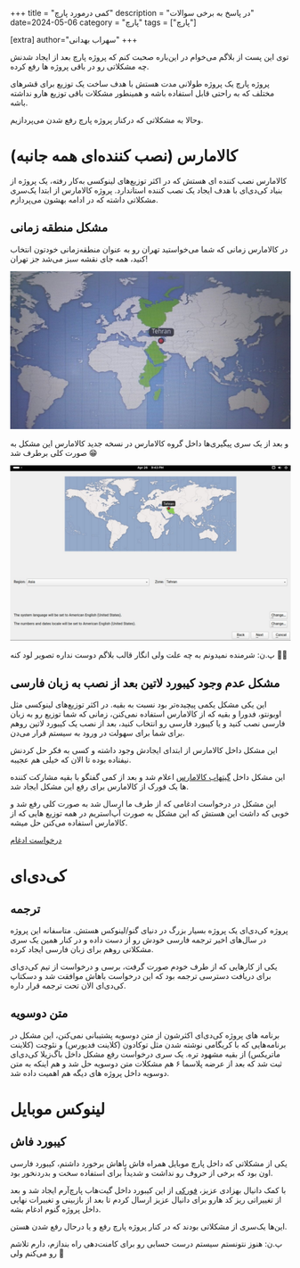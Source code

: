 +++
title = "کمی درمورد پارچ"
description = "در پاسخ به برخی سوالات"
date=2024-05-06
category = "پارچ"
tags = ["پارچ"]

[extra]
author="سهراب بهدانی"
+++

توی این پست از بلاگم می‌خوام در این‌باره صحبت کنم که پروژه پارچ بعد از ایجاد شدنش چه مشکلاتی رو در باقی پروژه ها رفع کرده.

پروژه پارچ یک پروژه طولانی مدت هستش با هدف ساخت یک توزیع برای قشرهای مختلف که به راحتی قابل استفاده باشه و همینطور مشکلات باقی توزیع هارو نداشته باشه.

وحالا به مشکلاتی که درکنار پروژه پارچ رفع شدن می‌پردازیم.

# کالامارس (نصب کننده‌ای همه جانبه)

کالامارس نصب کننده ای هستش که در اکثر توزیع‌های لینوکسی به‌کار رفته، یک پروژه از بنیاد کی‌دی‌ای با هدف ایجاد یک نصب کننده استاندارد.
پروژه کالامارس از ابتدا یک‌سری مشکلاتی داشته که در ادامه بهشون می‌پردازم.

## مشکل منطقه زمانی

در کالامارس زمانی که شما می‌خواستید تهران رو به عنوان منطقه‌زمانی خودتون انتخاب کنید، همه جای نقشه سبز می‌شد جز تهران!

![اسکرین شات مشکل](https://github.com/behdanisohrab/blogfa/raw/main/content/images/parchway/before.jpg)

و بعد از یک سری پیگیری‌ها داخل گروه کالامارس در نسخه جدید کالامارس این مشکل به صورت کلی برطرف شد 😁

![نسخه رفع شده](https://github.com/behdanisohrab/blogfa/raw/main/content/images/parchway/after.jpg)

پ.ن: شرمنده نمیدونم به چه علت ولی انگار قالب بلاگم دوست نداره تصویر لود کنه 🥲🫠


## مشکل عدم وجود کیبورد لاتین بعد از نصب به زبان فارسی

این یکی مشکل یکمی پیچیده‌تر بود نسبت به بقیه.
در اکثر توزیع‌های لینوکسی مثل اوبونتو، فدورا و بقیه که از کالامارس استفاده نمی‌کنن، زمانی که شما توزیع رو به زبان فارسی نصب کنید و یا کیبورد فارسی رو انتخاب کنید، بعد از نصب یک کیبورد لاتین روهم برای شما برای سهولت در ورود به سیستم قرار می‌دن.

این مشکل داخل کالامارس از ابتدای ایجادش وجود داشته و کسی به فکر حل کردنش نیفتاده بوده تا الان که خیلی هم عجیبه.

این مشکل داخل [گیتهاب کالامارس](https://github.com/calamares/calamares/issues/2307) اعلام شد و بعد از کمی گفتگو با بقیه مشارکت کننده ها یک فورک از کالامارس برای رفع این مشکل ایجاد شد.

این مشکل در درخواست ادغامی که از طرف ما ارسال شد به صورت کلی رفع شد و خوبی که داشت این هستش که این مشکل به صورت آپ‌استریم در همه توزیع هایی که از کالامارس استفاده می‌کنن حل میشه.

[درخواست ادغام](https://github.com/calamares/calamares/pull/2324)


# کی‌دی‌ای

## ترجمه

پروژه کی‌دی‌ای یک پروژه بسیار بزرگ در دنیای گنو/لینوکس هستش. متاسفانه این پروژه در سال‌های اخیر ترجمه فارسی خودش رو از دست داده و در کنار همین یک سری مشکلاتی روهم برای زبان فارسی ایجاد کرده.

یکی از کارهایی که از طرف خودم صورت گرفت، برسی و درخواست از تیم کی‌دی‌ای برای دریافت دسترسی ترجمه بود که این درخواست باهاش موافقت شد و دسکتاپ کی‌دی‌ای الان تحت ترجمه قرار داره.

## متن دوسویه

برنامه های پروژه کی‌دی‌ای اکثرشون از متن دوسویه پشتیبانی نمی‌کنن، این مشکل در برنامه‌هایی که با کریگامی نوشته شدن مثل توکادون (کلاینت فدیورس) و نئوچت (کلاینت ماتریکس) از بقیه مشهود تره. یک سری درخواست رفع مشکل داخل باگ‌زیلا کی‌دی‌ای ثبت شد که بعد از عرضه پلاسما ۶ هم مشکلات متن دوسویه حل شد و هم اینکه به متن دوسویه داخل پروژه های دیگه هم اهمیت داده شد.


# لینوکس موبایل

## کیبورد فاش

یکی از مشکلاتی که داخل پارچ موبایل همراه فاش باهاش برخورد داشتم، کیبورد فارسی اون بود که برخی از حروف رو نداشت و شدیداً برای استفاده سخت و بدردنخور بود.

با کمک دانیال بهزادی عزیز، [فورکی](https://github.com/Parchlinux-Arm/squeekboard/) از این کیبورد داخل گیت‌هاب پارچ‌آرم ایجاد شد و بعد از تغییراتی ریز کد هارو برای دانیال عزیز ارسال کردم تا بعد از بازبینی و تغییرات نهایی داخل پروژه گنوم ادغام بشه.





این‌ها یک‌سری از مشکلاتی بودند که در کنار پروژه پارچ رفع و یا درحال رفع شدن هستن.

پ.ن: هنوز نتونستم سیستم درست حسابی رو برای کامنت‌دهی راه بندازم، دارم تلاشم رو می‌کنم ولی 🤕
